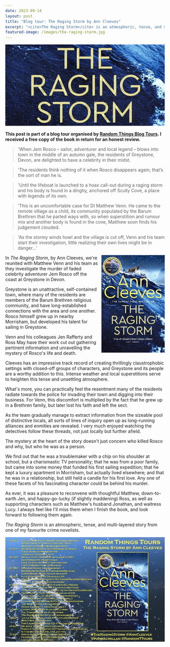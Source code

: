```yaml
---
date: 2023-09-14
layout: post
title: "Blog tour: The Raging Storm by Ann Cleeves"
excerpt: "<cite>The Raging Storm</cite> is an atmospheric, tense, and multi-layered story from one of my favourite crime novelists."
featured-image: /images/the-raging-storm.jpg
---
```


![The Raging Storm](/images/the-raging-storm.jpg)

**This post is part of a blog tour organised by [Random Things Blog Tours](http://randomthingsthroughmyletterbox.blogspot.com/p/services-to-publishers-authors-blog.html). I received a free copy of the book in return for an honest review.**

> 'When Jem Rosco – sailor, adventurer and local legend – blows into town in the middle of an autumn gale, the residents of Greystone, Devon, are delighted to have a celebrity in their midst.

> 'The residents think nothing of it when Rosco disappears again; that’s the sort of man he is.

> 'Until the lifeboat is launched to a hoax call-out during a raging storm and his body is found in a dinghy, anchored off Scully Cove, a place with legends of its own.

> 'This is an uncomfortable case for DI Matthew Venn. He came to the remote village as a child, its community populated by the Barum Brethren that he parted ways with, so when superstition and rumour mix and another body is found in the cove, Matthew soon finds his judgement clouded.

> 'As the stormy winds howl and the village is cut off, Venn and his team start their investigation, little realizing their own lives might be in danger...'

<img src="/images/the-raging-storm-200.jpg" alt="The Raging Storm" style="float: right; margin-bottom: 10px; margin-left: 10px;">

In <cite>The Raging Storm</cite>, by Ann Cleeves, we're reunited with Matthew Venn and his team as they investigate the murder of faded celebrity adventurer Jem Rosco off the coast at Greystone in Devon.

Greystone is an unattractive, self-contained town, where many of the residents are members of the Barum Brethren religious community, and have long-established connections with the area and one another. Rosco himself grew up in nearby Morrisham, but developed his talent for sailing in Greystone.

Venn and his colleagues Jen Rafferty and Ross May have their work cut out gathering pertinent information and unravelling the mystery of Rosco's life and death.

Cleeves has an impressive track record of creating thrillingly claustrophobic settings with closed-off groups of characters, and Greystone and its people are a worthy addition to this. Intense weather and local superstitions serve to heighten this tense and unsettling atmosphere.

What's more, you can practically feel the resentment many of the residents radiate towards the police for invading their town and digging into their business. For Venn, this discomfort is multiplied by the fact that he grew up in a Brethren family, but later lost his faith and left the sect.

As the team gradually manage to extract information from the sizeable pool of distinctive locals, all sorts of lines of inquiry open up as long-running alliances and enmities are revealed. I very much enjoyed watching the detectives follow these threads, not just locally but further afield.

The mystery at the heart of the story doesn't just concern who killed Rosco and why, but who he was as a person.

We find out that he was a troublemaker with a chip on his shoulder at school, but a charismastic TV personality; that he was from a poor family, but came into some money that funded his first sailing expedition; that he kept a luxury apartment in Morrisham, but actually lived elsewhere; and that he was in a relationship, but still held a candle for his first love. Any one of these facets of his fascinating character could be behind his murder.

As ever, it was a pleasure to reconvene with thoughtful Matthew, down-to-earth Jen, and happy-go-lucky (if slightly maddening) Ross, as well as supporting characters such as Matthew's husband Jonathan, and waitress Lucy. I always feel like I'll miss them when I finish the book, and look forward to following them again.

<cite>The Raging Storm</cite> is an atmospheric, tense, and multi-layered story from one of my favourite crime novelists.

![The Raging Storm blog tour banner](/images/the-raging-storm-banner.jpg)